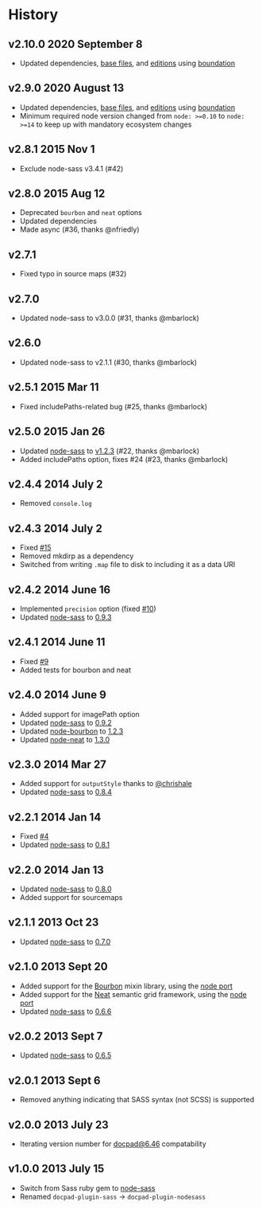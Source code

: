 # History

## v2.10.0 2020 September 8

-   Updated dependencies, [base files](https://github.com/bevry/base), and [editions](https://editions.bevry.me) using [boundation](https://github.com/bevry/boundation)

## v2.9.0 2020 August 13

-   Updated dependencies, [base files](https://github.com/bevry/base), and [editions](https://editions.bevry.me) using [boundation](https://github.com/bevry/boundation)
-   Minimum required node version changed from `node: >=0.10` to `node: >=14` to keep up with mandatory ecosystem changes

## v2.8.1 2015 Nov 1

-   Exclude node-sass v3.4.1 (#42)

## v2.8.0 2015 Aug 12

-   Deprecated `bourbon` and `neat` options
-   Updated dependencies
-   Made async (#36, thanks @nfriedly)

## v2.7.1

-   Fixed typo in source maps (#32)

## v2.7.0

-   Updated node-sass to v3.0.0 (#31, thanks @mbarlock)

## v2.6.0

-   Updated node-sass to v2.1.1 (#30, thanks @mbarlock)

## v2.5.1 2015 Mar 11

-   Fixed includePaths-related bug (#25, thanks @mbarlock)

## v2.5.0 2015 Jan 26

-   Updated [node-sass](https://github.com/sass/node-sass) to [v1.2.3](https://github.com/sass/node-sass/releases/tag/v1.2.3) (#22, thanks @mbarlock)
-   Added includePaths option, fixes #24 (#23, thanks @mbarlock)

## v2.4.4 2014 July 2

-   Removed `console.log`

## v2.4.3 2014 July 2

-   Fixed [#15](https://github.com/jking90/docpad-plugin-nodesass/issues/15)
-   Removed mkdirp as a dependency
-   Switched from writing `.map` file to disk to including it as a data URI

## v2.4.2 2014 June 16

-   Implemented `precision` option (fixed [#10](https://github.com/jking90/docpad-plugin-nodesass/issues/10))
-   Updated [node-sass](https://github.com/andrew/node-sass) to [0.9.3](https://github.com/andrew/node-sass/releases/tag/v0.9.3)

## v2.4.1 2014 June 11

-   Fixed [#9](https://github.com/jking90/docpad-plugin-nodesass/issues/9)
-   Added tests for bourbon and neat

## v2.4.0 2014 June 9

-   Added support for imagePath option
-   Updated [node-sass](https://github.com/andrew/node-sass) to [0.9.2](https://github.com/andrew/node-sass/releases/tag/v0.9.2)
-   Updated [node-bourbon](https://github.com/lacroixdesign/node-bourbon) to [1.2.3](https://github.com/lacroixdesign/node-bourbon/releases/tag/v1.2.3)
-   Updated [node-neat](https://github.com/lacroixdesign/node-neat) to [1.3.0](https://github.com/lacroixdesign/node-neat/releases/tag/v1.3.0)

## v2.3.0 2014 Mar 27

-   Added support for `outputStyle` thanks to [@chrishale](https://github.com/chrishale)
-   Updated [node-sass](https://github.com/andrew/node-sass) to [0.8.4](https://github.com/andrew/node-sass/releases/tag/v0.8.4)

## v2.2.1 2014 Jan 14

-   Fixed [#4](https://github.com/jking90/docpad-plugin-nodesass/issues/4)
-   Updated [node-sass](https://github.com/andrew/node-sass) to [0.8.1](https://github.com/andrew/node-sass/releases/tag/v0.8.1)

## v2.2.0 2014 Jan 13

-   Updated [node-sass](https://github.com/andrew/node-sass) to [0.8.0](https://github.com/andrew/node-sass/releases/tag/v0.8.0)
-   Added support for sourcemaps

## v2.1.1 2013 Oct 23

-   Updated [node-sass](https://github.com/andrew/node-sass) to [0.7.0](https://github.com/andrew/node-sass/releases/tag/v0.7.0)

## v2.1.0 2013 Sept 20

-   Added support for the [Bourbon](http://bourbon.io/) mixin library, using the [node port](https://github.com/lacroixdesign/node-bourbon)
-   Added support for the [Neat](http://neat.bourbon.io/) semantic grid framework, using the [node port](https://github.com/lacroixdesign/node-neat)
-   Updated [node-sass](https://github.com/andrew/node-sass) to [0.6.6](https://github.com/andrew/node-sass/releases/tag/v0.6.6)

## v2.0.2 2013 Sept 7

-   Updated [node-sass](https://github.com/andrew/node-sass) to [0.6.5](https://github.com/andrew/node-sass/releases/tag/v0.6.5)

## v2.0.1 2013 Sept 6

-   Removed anything indicating that SASS syntax (not SCSS) is supported

## v2.0.0 2013 July 23

-   Iterating version number for docpad@6.46 compatability

## v1.0.0 2013 July 15

-   Switch from Sass ruby gem to [node-sass](https://github.com/andrew/node-sass)
-   Renamed `docpad-plugin-sass` -> `docpad-plugin-nodesass`
